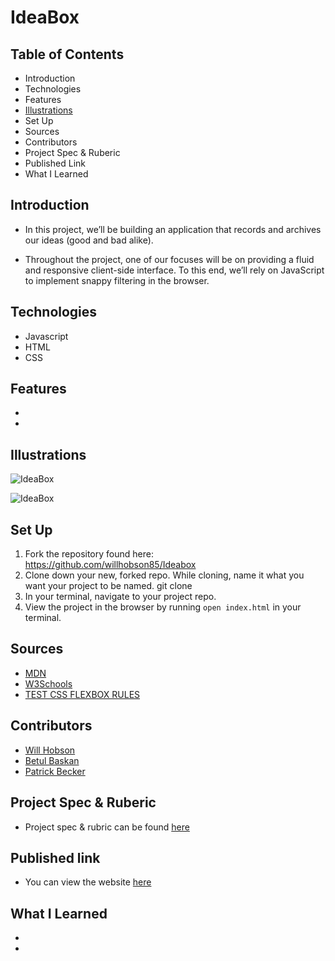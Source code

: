 # IdeaBox

## Table of Contents

- Introduction
- Technologies
- Features
- [Illustrations](#illustrations)
- Set Up
- Sources 
- Contributors
- Project Spec & Ruberic
- Published Link
- What I Learned

## Introduction

 - In this project, we’ll be building an application that records and archives our ideas (good and bad alike).

 - Throughout the project, one of our focuses will be on providing a fluid and responsive client-side interface. To this end, we’ll rely on JavaScript to implement snappy filtering in the browser.

## Technologies

  - Javascript
  - HTML
  - CSS

## Features
  -
  -

## Illustrations

  ![IdeaBox](https://frontend.turing.edu/projects/module-1/assets/ideabox-group/desktop.jpg)

  ![IdeaBox](https://frontend.turing.edu/projects/module-1/assets/ideabox-group/ideabox-colors.png)

## Set Up

  1. Fork the repository found here: https://github.com/willhobson85/Ideabox
  2. Clone down your new, forked repo. While cloning, name it what you want your project to be named. git clone <url> <newNameYouWantItToHave>
  3. In your terminal, navigate to your project repo.
  4. View the project in the browser by running `open index.html` in your terminal.

## Sources

  - [MDN](https://developer.mozilla.org/en-US/)
  - [W3Schools](https://www.w3schools.com/)
  - [TEST CSS FLEXBOX RULES](https://flexbox.help/)


## Contributors

  - [Will Hobson](www.linkedin.com/in/william-hobson-96b78b190)
  - [Betul Baskan](www.linkedin.com/in/betul-baskan-9835481b9)
  - [Patrick Becker](www.linkedin.com/in/patrick-becker-1960ba7a)

## Project Spec & Ruberic

  - Project spec & rubric can be found [here](https://frontend.turing.edu/projects/module-1/ideabox-group-v2.html)

## Published link
  - You can view the website [here](https://willhobson85.github.io/Ideabox/)

## What I Learned
  -
  -
